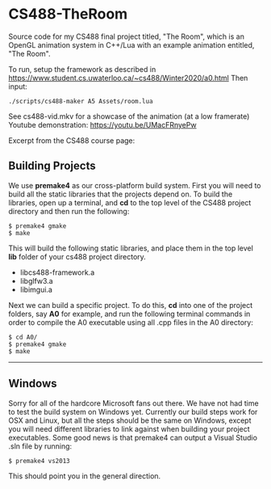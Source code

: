 # CS488-TheRoom
Source code for my CS488 final project titled, "The Room", which is an OpenGL animation system in C++/Lua with an example animation entitled, "The Room".

To run, setup the framework as described in https://www.student.cs.uwaterloo.ca/~cs488/Winter2020/a0.html
Then input:

`./scripts/cs488-maker A5 Assets/room.lua`

See cs488-vid.mkv for a showcase of the animation (at a low framerate)
Youtube demonstration: https://youtu.be/UMacFRnyePw

Excerpt from the CS488 course page:
## Building Projects
We use **premake4** as our cross-platform build system. First you will need to build all
the static libraries that the projects depend on. To build the libraries, open up a
terminal, and **cd** to the top level of the CS488 project directory and then run the
following:

    $ premake4 gmake
    $ make

This will build the following static libraries, and place them in the top level **lib**
folder of your cs488 project directory.
* libcs488-framework.a
* libglfw3.a
* libimgui.a

Next we can build a specific project.  To do this, **cd** into one of the project folders,
say **A0** for example, and run the following terminal commands in order to compile the A0 executable using all .cpp files in the A0 directory:

    $ cd A0/
    $ premake4 gmake
    $ make


----

## Windows
Sorry for all of the hardcore Microsoft fans out there.  We have not had time to test the build system on Windows yet. Currently our build steps work for OSX and Linux, but all the steps should be the same on Windows, except you will need different libraries to link against when building your project executables.  Some good news is that premake4 can output a Visual Studio .sln file by running:

    $ premake4 vs2013

 This should point you in the general direction.
